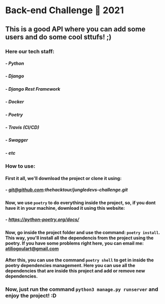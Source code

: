 # Back-end Challenge 🏅 2021


## This is a good API where you can add some users and do some cool sttufs! ;)

### Here our tech staff:

##### - Python
##### - Django
##### - Django Rest Framework
##### - Docker
##### - Poetry
##### - Travis (CI/CD)
##### - Swagger
##### - etc

### How to use:

#### First it all, we'll download the project or clone it using:

##### - git@github.com:thehacktour/jungledevs-challenge.git

#### Now, we use `poetry` to do everything inside the project, so, if you dont have it in your machine, download it using this website:

##### - https://python-poetry.org/docs/

#### Now, go inside the project folder and use the command: `poetry install`. This way, you'll install all the dependencis from the project using the poetry. If you have some problems right here, you can email me: atiliogoulart@gmail.com

#### After this, you can use the command `poetry shell` to get in inside the poetry dependencies management. Here you can use all the dependencies that are inside this project and add or remove new dependencies.

### Now, just run the command `python3 manage.py runserver` and enjoy the project! :D
